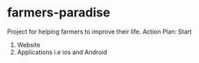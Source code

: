 # farmers-paradise
Project for helping farmers to improve their life.
Action Plan:
  Start 
  1. Website
  2. Applications i.e ios and Android
